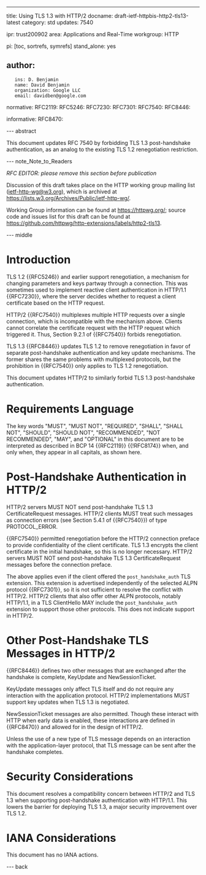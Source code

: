 ---
title: Using TLS 1.3 with HTTP/2
docname: draft-ietf-httpbis-http2-tls13-latest
category: std
updates: 7540

ipr: trust200902
area: Applications and Real-Time
workgroup: HTTP

pi: [toc, sortrefs, symrefs]
stand_alone: yes

author:
 -
       ins: D. Benjamin
       name: David Benjamin
       organization: Google LLC
       email: davidben@google.com

normative:
  RFC2119:
  RFC5246:
  RFC7230:
  RFC7301:
  RFC7540:
  RFC8446:

informative:
  RFC8470:


--- abstract

This document updates RFC 7540 by forbidding TLS 1.3 post-handshake
authentication, as an analog to the existing TLS 1.2 renegotiation restriction.

--- note_Note_to_Readers

*RFC EDITOR: please remove this section before publication*

Discussion of this draft takes place on the HTTP working group mailing list
(ietf-http-wg@w3.org), which is archived at <https://lists.w3.org/Archives/Public/ietf-http-wg/>.

Working Group information can be found at <https://httpwg.org/>; source
code and issues list for this draft can be found at
<https://github.com/httpwg/http-extensions/labels/http2-tls13>.

--- middle

# Introduction

TLS 1.2 {{RFC5246}} and earlier support renegotiation, a mechanism for changing
parameters and keys partway through a connection. This was sometimes used to
implement reactive client authentication in HTTP/1.1 {{RFC7230}}, where the
server decides whether to request a client certificate based on the HTTP
request.

HTTP/2 {{RFC7540}} multiplexes multiple HTTP requests over a single connection,
which is incompatible with the mechanism above. Clients cannot correlate the
certificate request with the HTTP request which triggered it. Thus, Section
9.2.1 of {{RFC7540}} forbids renegotiation.

TLS 1.3 {{RFC8446}} updates TLS 1.2 to remove renegotiation in favor of separate
post-handshake authentication and key update mechanisms. The former shares the
same problems with multiplexed protocols, but the prohibition in {{RFC7540}}
only applies to TLS 1.2 renegotiation.

This document updates HTTP/2 to similarly forbid TLS 1.3 post-handshake
authentication.


# Requirements Language

The key words "MUST", "MUST NOT", "REQUIRED", "SHALL", "SHALL NOT", "SHOULD",
"SHOULD NOT", "RECOMMENDED", "NOT RECOMMENDED", "MAY", and "OPTIONAL" in this
document are to be interpreted as described in BCP 14 {{RFC2119}} {{!RFC8174}}
when, and only when, they appear in all capitals, as shown here.


# Post-Handshake Authentication in HTTP/2

HTTP/2 servers MUST NOT send post-handshake TLS 1.3 CertificateRequest messages.
HTTP/2 clients MUST treat such messages as connection errors (see Section 5.4.1
of {{RFC7540}}) of type PROTOCOL\_ERROR.

{{RFC7540}} permitted renegotiation before the HTTP/2 connection preface to
provide confidentiality of the client certificate. TLS 1.3 encrypts the client
certificate in the initial handshake, so this is no longer necessary. HTTP/2
servers MUST NOT send post-handshake TLS 1.3 CertificateRequest messages before
the connection preface.

The above applies even if the client offered the `post_handshake_auth` TLS
extension. This extension is advertised independently of the selected ALPN
protocol {{RFC7301}}, so it is not sufficient to resolve the conflict with
HTTP/2. HTTP/2 clients that also offer other ALPN protocols, notably HTTP/1.1,
in a TLS ClientHello MAY include the `post_handshake_auth` extension to support
those other protocols. This does not indicate support in HTTP/2.


# Other Post-Handshake TLS Messages in HTTP/2

{{RFC8446}} defines two other messages that are exchanged after the handshake is
complete, KeyUpdate and NewSessionTicket.

KeyUpdate messages only affect TLS itself and do not require any interaction
with the application protocol. HTTP/2 implementations MUST support key updates
when TLS 1.3 is negotiated.

NewSessionTicket messages are also permitted. Though these interact with HTTP
when early data is enabled, these interactions are defined in {{RFC8470}} and
allowed for in the design of HTTP/2.

Unless the use of a new type of TLS message depends on an interaction with the
application-layer protocol, that TLS message can be sent after the handshake
completes.


# Security Considerations

This document resolves a compatibility concern between HTTP/2 and TLS 1.3 when
supporting post-handshake authentication with HTTP/1.1. This lowers the barrier
for deploying TLS 1.3, a major security improvement over TLS 1.2.


# IANA Considerations

This document has no IANA actions.

--- back
